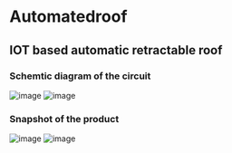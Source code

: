 # Automatedroof
## IOT based automatic retractable roof
### Schemtic diagram of the circuit
![image](https://user-images.githubusercontent.com/95115804/206984143-2caa32f8-c552-432e-bbcc-4a997ad8032f.png)
![image](https://user-images.githubusercontent.com/95115804/206984164-4ccd3802-43f2-4aa2-984a-fbd7accb8f5e.png)
### Snapshot of the product
![image](https://user-images.githubusercontent.com/95115804/206984048-6668b956-85fb-46b1-a382-09fe61ecedaf.png)
![image](https://user-images.githubusercontent.com/95115804/206984106-b74f0cf9-99fa-4060-a42f-5c607e54c05b.png)
